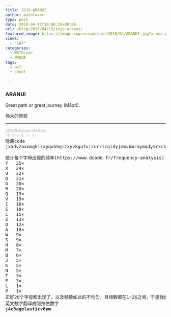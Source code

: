 ```yaml
---
title: JOJO-ARANUI
author: mathlover
type: post
date: 2018-04-12T16:00:28+00:00
url: /blog/2018/04/13/jojo-aranui/
featured_image: https://image.ingresscode.cn/2018/04/ARANUI.jpg?x-oss-process=image/resize,m_fill,w_598,h_220
views:
  - "167"
categories:
  - WOTDcode
  - 已解决
tags:
  - a=1
  - count

---
```

### ARANUI

<span>Great path or great journey (Māori).</span>

伟大的旅程

<!--more-->

* * *

<pre><span style="color: #c4c4c4;"><b>x#x#keywordx#xx</b></span>
<span style="color: #c4c4c4;"><small>(# are 0 to 9)</small></span>
隐藏code
jxadvzoxnmgkirxyqohhqizxyvkgufuizurricqidyjmwvbmraymqdymrxrbhqsydgriengkowchuuobdqcyuacxyhaqexgdyxsgdjfqzvoqxuyeoojnqduztgxrcmgwiyvpigcoxvyzrricbqbwacvogvharevrwgumuzhsyiesrecjvsxcznzuuuroriiididacvrqstrasdvyeeydvuxxdydygugyifxduuuuaxyxshldwyqbycruwxxekczyzygvvdqgywdrdxkeqqgccowuuveeszxngdgzetdgveeyixxqoveivaqqeigerx

统计每个字母出现的频率(https://www.dcode.fr/frequency-analysis)：
Y	25×
X	24×
U	22×
D	21×
G	20×
R	20×
Q	19×
V	19×
I	18×
E	18×
C	15×
Z	13×
O	12×
A	10×
W	9×
S	9×
H	8×
M	7×
B	6×
J	5×
K	5×
N	5×
T	3×
F	3×
L	1×
P	1×
正好26个字母都出现了，以及频数如此的不均匀，且频数都在1~26之间，于是我们把频数通过a=1换成字母，用原来的字母也通过a=1换成1~26表示位置(例如A出现10次表示第A=1个字母是j=10，B出现6次表示第B=2个字母是f=6)，就得到jfourcthreeagelasticvsixym
英文数字翻译成阿拉伯数字
<strong>j4c3agelasticv6ym
</strong></pre>
